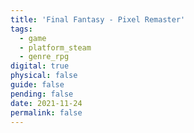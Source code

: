 ```yaml
---
title: 'Final Fantasy - Pixel Remaster'
tags:
  - game
  - platform_steam
  - genre_rpg
digital: true
physical: false
guide: false
pending: false
date: 2021-11-24
permalink: false
---
```

